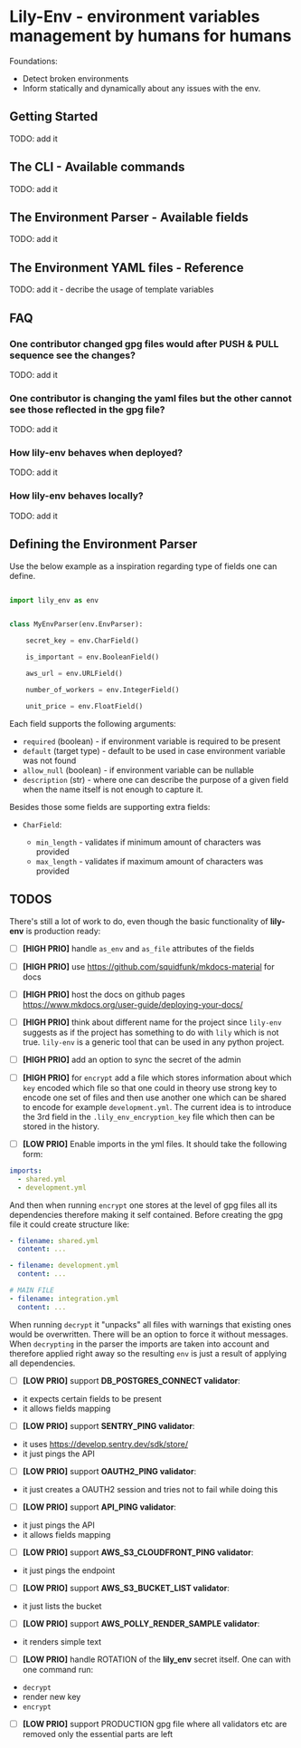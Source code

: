 
# Lily-Env - environment variables management by humans for humans

Foundations:
- Detect broken environments
- Inform statically and dynamically about any issues with the env.

## Getting Started

TODO: add it

## The CLI - Available commands

TODO: add it

## The Environment Parser - Available fields

TODO: add it

## The Environment YAML files - Reference

TODO: add it
    - decribe the usage of template variables

## FAQ

### One contributor changed gpg files would after PUSH & PULL sequence see the changes?

TODO: add it

### One contributor is changing the yaml files but the other cannot see those reflected in the gpg file?

TODO: add it

### How lily-env behaves when deployed?

TODO: add it

### How lily-env behaves locally?

TODO: add it

## Defining the Environment Parser

Use the below example as a inspiration regarding type of fields one can define.

```python

import lily_env as env


class MyEnvParser(env.EnvParser):

    secret_key = env.CharField()

    is_important = env.BooleanField()

    aws_url = env.URLField()

    number_of_workers = env.IntegerField()

    unit_price = env.FloatField()

```

Each field supports the following arguments:

- `required` (boolean) - if environment variable is required to be present
- `default` (target type) - default to be used in case environment variable was not found
- `allow_null` (boolean) - if environment variable can be nullable
- `description` (str) - where one can describe the purpose of a given field when the name itself is not enough to capture it.

Besides those some fields are supporting extra fields:

- `CharField`:

    - `min_length` - validates if minimum amount of characters was provided
    - `max_length` - validates if maximum amount of characters was provided

## TODOS

There's still a lot of work to do, even though the basic functionality of **lily-env** is production ready:

- [ ] **[HIGH PRIO]** handle `as_env` and  `as_file` attributes of the fields

- [ ] **[HIGH PRIO]** use https://github.com/squidfunk/mkdocs-material for docs

- [ ] **[HIGH PRIO]** host the docs on github pages https://www.mkdocs.org/user-guide/deploying-your-docs/

- [ ] **[HIGH PRIO]** think about different name for the project since `lily-env` suggests as if the project has something to do with `lily` which is not true. `lily-env` is a generic tool that can be used in any python project.

- [ ] **[HIGH PRIO]** add an option to sync the secret of the admin

- [ ] **[HIGH PRIO]** for `encrypt` add a file which stores information about which `key` encoded which file so that one could in theory use strong key to encode one set of files and then use another one which can be shared to encode for example `development.yml`. The current idea is to introduce the 3rd field in the `.lily_env_encryption_key` file which then can be stored in the history.

- [ ] **[LOW PRIO]** Enable imports in the yml files. It should take the following form:
```yaml
imports:
  - shared.yml
  - development.yml
```
And then when running `encrypt` one stores at the level of gpg files all its dependencies therefore making it self contained. Before creating the gpg file it could create structure like:
```yaml
- filename: shared.yml
  content: ...

- filename: development.yml
  content: ...

# MAIN FILE
- filename: integration.yml
  content: ...
```
When running `decrypt` it "unpacks" all files with warnings that existing ones would be overwritten. There will be an option to force it without messages. When `decrypting` in the parser the imports are taken into account and therefore applied right away so the resulting `env` is just a result of applying all dependencies.

- [ ] **[LOW PRIO]** support **DB_POSTGRES_CONNECT validator**:
* it expects certain fields to be present
* it allows fields mapping

- [ ] **[LOW PRIO]** support **SENTRY_PING validator**:
* it uses https://develop.sentry.dev/sdk/store/
* it just pings the API

- [ ] **[LOW PRIO]** support **OAUTH2_PING validator**:
* it just creates a OAUTH2 session and tries not to fail while doing this

- [ ] **[LOW PRIO]** support **API_PING validator**:
* it just pings the API
* it allows fields mapping

- [ ] **[LOW PRIO]** support **AWS_S3_CLOUDFRONT_PING validator**:
* it just pings the endpoint

- [ ] **[LOW PRIO]** support **AWS_S3_BUCKET_LIST validator**:
* it just lists the bucket

- [ ] **[LOW PRIO]** support **AWS_POLLY_RENDER_SAMPLE validator**:
* it renders simple text

- [ ] **[LOW PRIO]** handle ROTATION of the **lily_env** secret itself. One can with one command run:
* `decrypt`
* render new key
* `encrypt`

- [ ] **[LOW PRIO]** support PRODUCTION gpg file where all validators etc are removed only the essential parts are left
